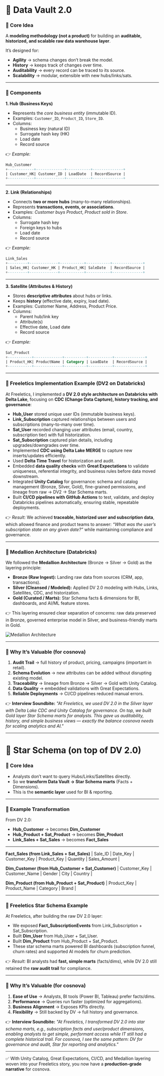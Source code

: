 # 📌 Data Vault 2.0

### 🔹 Core Idea

A **modeling methodology (not a product)** for building an **auditable, historized, and scalable raw data warehouse layer**.

It’s designed for:

* **Agility** → schema changes don’t break the model.
* **History** → keeps track of changes over time.
* **Auditability** → every record can be traced to its source.
* **Scalability** → modular, extensible with new hubs/links/sats.

---

### 🔹 Components

**1. Hub (Business Keys)**

* Represents the *core business entity* (immutable ID).
* Examples: `Customer_ID`, `Product_ID`, `Store_ID`.
* Columns:
  * Business key (natural ID)
  * Surrogate hash key (HK)
  * Load date
  * Record source

👉 *Example:*
```sql
Hub_Customer
+------------+-------------+-----------+--------------+
| Customer_HK| Customer_ID | LoadDate  | RecordSource |
+------------+-------------+-----------+--------------+
```

---

**2. Link (Relationships)**

* Connects **two or more hubs** (many-to-many relationships).
* Represents **transactions, events, or associations**.
* Examples: *Customer buys Product*, *Product sold in Store*.
* Columns:
  * Surrogate hash key
  * Foreign keys to hubs
  * Load date
  * Record source

👉 *Example:*
```sql
Link_Sales
+---------+-------------+-----------+-----------+--------------+
| Sales_HK| Customer_HK | Product_HK| SaleDate  | RecordSource |
+---------+-------------+-----------+-----------+--------------+
```

---

**3. Satellite (Attributes & History)**

* Stores **descriptive attributes** about hubs or links.
* Keeps **history** (effective date, expiry, load date).
* Examples: Customer Name, Address, Product Price.
* Columns:
  * Parent hub/link key
  * Attribute(s)
  * Effective date, Load date
  * Record source

👉 *Example:*
```sql
Sat_Product
+-----------+-------------+----------+-----------+--------------+
| Product_HK| ProductName | Category | LoadDate  | RecordSource |
+-----------+-------------+----------+-----------+--------------+
```

---

### 🔹 Freeletics Implementation Example (DV2 on Databricks)

At Freeletics, I implemented a **DV 2.0 style architecture on Databricks with Delta Lake**, focusing on **CDC (Change Data Capture), history tracking, and governance**:

* **Hub_User** stored unique user IDs (immutable business keys).
* **Link_Subscription** captured relationships between users and subscriptions (many-to-many over time).
* **Sat_User** recorded changing user attributes (email, country, subscription tier) with full historization.
* **Sat_Subscription** captured plan details, including upgrades/downgrades over time.
* Implemented **CDC using Delta Lake MERGE** to capture new inserts/updates efficiently.
* Used **Delta Time Travel** for historization and audit.
* Embedded **data quality checks** with **Great Expectations** to validate uniqueness, referential integrity, and business rules before data moved downstream.
* Integrated **Unity Catalog** for governance: schema and catalog management (Bronze, Silver, Gold), fine-grained permissions, and lineage from raw → DV2 → Star Schema marts.
* Built **CI/CD pipelines with GitHub Actions** to test, validate, and deploy Databricks pipelines automatically, ensuring stable, repeatable deployments.

👉 *Result:* We achieved **traceable, historized user and subscription data**, which allowed finance and product teams to answer: *“What was the user’s subscription state on any given date?”* while maintaining compliance and governance.

---

### 🔹 Medallion Architecture (Databricks)

We followed the **Medallion Architecture** (Bronze → Silver → Gold) as the layering principle:

* **Bronze (Raw Ingest):** Landing raw data from sources (CRM, app, transactions).
* **Silver (Cleansed / Modeled):** Applied DV 2.0 modeling with Hubs, Links, Satellites, CDC, and historization.
* **Gold (Curated / Marts):** Star Schema facts & dimensions for BI, dashboards, and AI/ML feature stores.

👉 This layering ensured clear separation of concerns: raw data preserved in Bronze, governed enterprise model in Silver, and business-friendly marts in Gold.

![Medallion Architecture](https://databricks.com/wp-content/uploads/2023/06/medallion-architecture.png)

---

### 🔹 Why It’s Valuable (for cosnova)

1. **Audit Trail** → full history of product, pricing, campaigns (important in retail).
2. **Schema Evolution** → new attributes can be added without disrupting existing model.
3. **Traceability** → lineage from Bronze → Silver → Gold with Unity Catalog.
4. **Data Quality** → embedded validations with Great Expectations.
5. **Reliable Deployments** → CI/CD pipelines reduced manual errors.

👉 **Interview Soundbite:**
*"At Freeletics, we used DV 2.0 in the Silver layer with Delta Lake CDC and Unity Catalog for governance. On top, we built Gold layer Star Schema marts for analysts. This gave us auditability, history, and simple business views — exactly the balance cosnova needs for scaling analytics and AI."*

---

# 📌 Star Schema (on top of DV 2.0)

### 🔹 Core Idea

* Analysts don’t want to query Hubs/Links/Satellites directly.
* So we **transform Data Vault → Star Schema marts** (Facts + Dimensions).
* This is the **semantic layer** used for BI & reporting.

---

### 🔹 Example Transformation

From DV 2.0:

* **Hub_Customer** → becomes **Dim_Customer**
* **Hub_Product + Sat_Product** → becomes **Dim_Product**
* **Link_Sales + Sat_Sales** → becomes **Fact_Sales**

---

**Fact_Sales (from Link_Sales + Sat_Sales)**
| Sale_ID | Date_Key | Customer_Key | Product_Key | Quantity | Sales_Amount |

**Dim_Customer (from Hub_Customer + Sat_Customer)**
| Customer_Key | Customer_Name | Gender | City | Country |

**Dim_Product (from Hub_Product + Sat_Product)**
| Product_Key | Product_Name | Category | Brand |

---

### 🔹 Freeletics Star Schema Example

At Freeletics, after building the raw DV 2.0 layer:

* We exposed **Fact_SubscriptionEvents** from Link_Subscription + Sat_Subscription.
* Built **Dim_User** from Hub_User + Sat_User.
* Built **Dim_Product** from Hub_Product + Sat_Product.
* These star schema marts powered BI dashboards (subscription funnel, churn rates) and supported AI models for churn prediction.

👉 *Result:* BI analysts had **fast, simple marts** (facts/dims), while DV 2.0 still retained the **raw audit trail** for compliance.

---

### 🔹 Why It’s Valuable (for cosnova)

1. **Ease of Use** → Analysts, BI tools (Power BI, Tableau) prefer facts/dims.
2. **Performance** → Queries run faster (optimized for aggregations).
3. **Business Alignment** → Exposes KPIs directly.
4. **Flexibility** → Still backed by DV → full history and governance.

👉 **Interview Soundbite:**
*"At Freeletics, I transformed DV 2.0 into star schema marts, e.g., subscription facts and user/product dimensions, enabling analysts to get simple, performant access while IT still had a complete historical trail. For cosnova, I see the same pattern: DV for governance and audit, Star for reporting and analytics."*

---

✅ With Unity Catalog, Great Expectations, CI/CD, and Medallion layering woven into your Freeletics story, you now have a **production-grade narrative** for cosnova.

